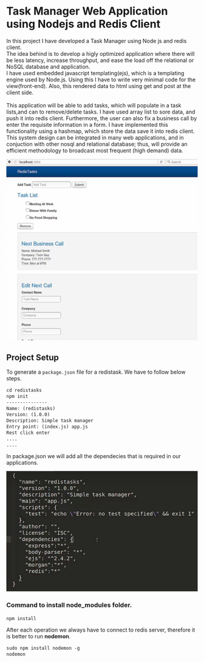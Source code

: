 # Task Manager Web Application using Nodejs and Redis Client
In this project I have developed a Task Manager using Node js and redis client.<br />
The idea behind is to develop a higly optimized application where there will be less latency, increase throughput, and ease the load off the relational or NoSQL database and application.<br />
I have used embedded javascript templating(ejs), which is a templating engine used  by Node.js. Using this I have to write very minimal code for the view(front-end).
Also, this rendered data to html using get and post at the client side.<br /><br />
This application will be able to add tasks, which will populate in a task lists,and can to remove/delete tasks. I have used array list to sore data, and push it into redis client.
Furthermore, the user can also fix a business call by enter the requisite information in a form. I have implemented this functionality using a hashmap, which store the data save it into redis client.<br />
This system design can be integrated in many web applications, and in conjuction with other nosql and relational database; thus, will provide an efficient methodology to broadcast most frequent (high demand) data. 

![Alt text](./img/redisapp.png?raw=true "Optional Title")

## Project Setup


To generate a `package.json` file for a redistask. We have to follow below steps.

```
cd redistasks
npm init
---------------
Name: (redistasks)
Version: (1.0.0)
Description: Simple task manager
Entry point: (index.js) app.js
Rest click enter
....
....
```

In package.json we will add all the dependecies that is required in our applications.

![Alt text](./img/dependecies.png?raw=true "Optional Title")

### Command to install node_modules folder.

`npm install`

After each operation we always have to connect to redis server, therefore it is better to run **nodemon**.

```
sudo npm install nodemon -g
nodemon
```

